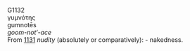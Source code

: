 <body>
  <p>G1132<br>  γυμνότης  <br> gumnotēs  <br><i>goom-not‘-ace </i><br>From <a href="g1131.htm">1131</a>  <i>nudity</i> (absolutely or comparatively): - nakedness.<br></p>
 </body>